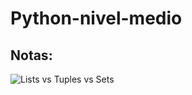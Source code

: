 # Python-nivel-medio

## Notas:

![](https://static.platzi.com/media/user_upload/2022-10-24%2020_40_09-Window-d9e522c7-f24a-4d9b-9bc7-777708c05677.jpg "Lists vs Tuples vs Sets")
